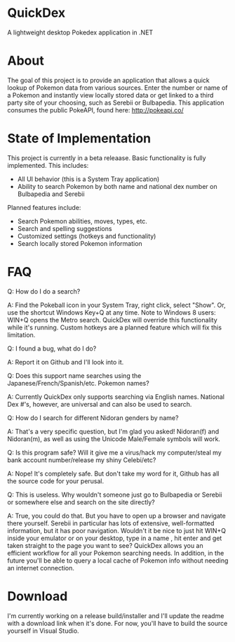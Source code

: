 QuickDex
========
A lightweight desktop Pokedex application in .NET

About
=====
The goal of this project is to provide an application that allows a quick lookup of Pokemon data from various sources. Enter the number or name of a Pokemon and instantly view locally stored data or get linked to a third party site of your choosing, such as Serebii or Bulbapedia. This application consumes the public PokeAPI, found here: http://pokeapi.co/

State of Implementation
=======================
This project is currently in a beta releaase. Basic functionality is fully implemented. This includes:
 - All UI behavior (this is a System Tray application)
 - Ability to search Pokemon by both name and national dex number on Bulbapedia and Serebii

Planned features include:
 - Search Pokemon abilities, moves, types, etc.
 - Search and spelling suggestions
 - Customized settings (hotkeys and functionality)
 - Search locally stored Pokemon information

FAQ
===
Q: How do I do a search?

A: Find the Pokeball icon in your System Tray, right click, select "Show". Or, use the shortcut Windows Key+Q at any time. Note to Windows 8 users: WIN+Q opens the Metro search. QuickDex will override this functionality while it's running. Custom hotkeys are a planned feature which will fix this limitation. 

Q: I found a bug, what do I do?

A: Report it on Github and I'll look into it.

Q: Does this support name searches using the Japanese/French/Spanish/etc. Pokemon names?

A: Currently QuickDex only supports searching via English names. National Dex #'s, however, are universal and can also be used to search.

Q: How do I search for different Nidoran genders by name?

A: That's a very specific question, but I'm glad you asked! Nidoran(f) and Nidoran(m), as well as using the Unicode Male/Female symbols will work.

Q: Is this program safe? Will it give me a virus/hack my computer/steal my bank account number/release my shiny Celebi/etc?

A: Nope! It's completely safe. But don't take my word for it, Github has all the source code for your perusal.

Q: This is useless. Why wouldn't someone just go to Bulbapedia or Serebii or somewhere else and search on the site directly?

A: True, you could do that. But you have to open up a browser and navigate there yourself. Serebii in particular has lots of extensive, well-formatted information, but it has poor navigation. Wouldn't it be nice to just hit WIN+Q inside your emulator or on your desktop, type in a name , hit enter and get taken straight to the page you want to see? QuickDex allows you an efficient workflow for all your Pokemon searching needs. In addition, in the future you'll be able to query a local cache of Pokemon info without needing an internet connection.


Download
========
I'm currently working on a release build/installer and I'll update the readme with a download link when it's done. For now, you'll have to build the source yourself in Visual Studio.
